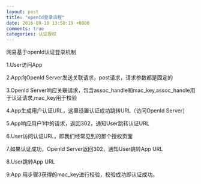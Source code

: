 ```yaml
---
layout: post
title: "openId登录流程"
date: 2016-09-10 13:50:19 +0800
comments: true
categories: 认证授权
---
```

网易基于openId认证登录机制


1.User访问App

2.App向OpenId Server发送关联请求，post请求，请求参数都是固定的

3.OpenId Server响应关联请求，包含assoc_handle和mac_key,assoc_handle用于认证请求,mac_key用于校验

4.App生成用户认证URL，这里设置认证成功跳转URL（访问OpenId Server）

5.App响应用户1中的请求，返回302，通知User跳转认证URL

6.User访问认证URL，即我们经常见到的那个授权页面

7.如果认证成功，OpenId Server返回302，通知User跳转App URL

8.User跳转App URL

9.App 用步骤3获得的mac_key进行校验，校验成功即认证成功。
